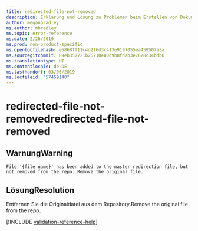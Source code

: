 ```yaml
---
title: redirected-file-not-removed
description: Erklärung und Lösung zu Problemen beim Erstellen von Dokumentationsartikeln – redirected-file-not-removed
author: meganbradley
ms.author: mbradley
ms.topic: error-reference
ms.date: 2/26/2019
ms.prod: non-product-specific
ms.openlocfilehash: e5868ff11c4d216d3c413e9197055ea459507a3a
ms.sourcegitcommit: 89eb357721b26710e00d9b8fdab3e7628c34bdb6
ms.translationtype: HT
ms.contentlocale: de-DE
ms.lasthandoff: 03/06/2019
ms.locfileid: "57459140"
---
```

# <a name="redirected-file-not-removed"></a><span data-ttu-id="31508-103">redirected-file-not-removed</span><span class="sxs-lookup"><span data-stu-id="31508-103">redirected-file-not-removed</span></span>

## <a name="warning"></a><span data-ttu-id="31508-104">Warnung</span><span class="sxs-lookup"><span data-stu-id="31508-104">Warning</span></span>

`File '{file name}' has been added to the master redirection file, but not removed from the repo. Remove the original file.`

## <a name="resolution"></a><span data-ttu-id="31508-105">Lösung</span><span class="sxs-lookup"><span data-stu-id="31508-105">Resolution</span></span>

<span data-ttu-id="31508-106">Entfernen Sie die Originaldatei aus dem Repository.</span><span class="sxs-lookup"><span data-stu-id="31508-106">Remove the original file from the repo.</span></span>

<!--make sure to add this file to your includes folder and verify the path-->
[!INCLUDE [validation-reference-help](includes/validation-reference-help.md)]
